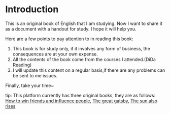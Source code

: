 # Introduction

This is an original book of English that I am studying. Now I want to share it as a document with a handout for study. I hope it will help you.

Here are a few points to pay attention to in reading this book:

1. This book is for study only, if it involves any form of business, the consequences are at your own expense.
2. All the contents of the book come from the courses I attended.(DiDa Reading)
3. I will update this content on a regular basis,if there are any problems can be sent to me issues.

Finally, take your time~

tip: This platform currently has three original books, they are as follows: [How to win friends and influence people](https://syt-honey.github.io/How-to-Win-Friends-and-Influence-People/), [The great gatsby](https://syt-honey.github.io/The-Great-Gatsby), [The sun also rises](https://syt-honey.github.io/The-Sun-Also-Rises)
